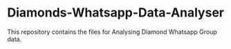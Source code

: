 # Diamonds-Whatsapp-Data-Analyser
This repository contains the files for Analysing Diamond Whatsapp Group data.
